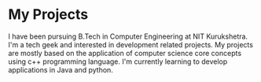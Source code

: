 # My Projects 
I have been pursuing B.Tech in Computer Engineering at NIT Kurukshetra. I'm a tech geek and interested in development related projects. My projects are mostly based on the application of computer science core concepts using c++ programming language. I'm currently learning to develop applications in Java and python. 
